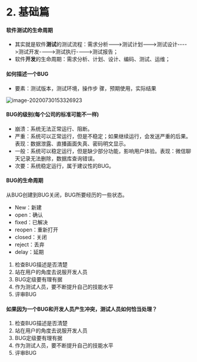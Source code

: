 #  2. 基础篇

#### 软件测试的生命周期

* 其实就是软件**测试**的测试流程：需求分析--->测试计划--->测试设计---->测试开发---->测试执行---->测试报告；
* 软件**开发**的生命周期：需求分析、计划、设计、编码、测试、运维；

#### 如何描述一个BUG

* 要素：测试版本，测试环境，操作步  骤，预期使用，实际结果

![image-20200730153326923](C:\Users\apple\AppData\Roaming\Typora\typora-user-images\image-20200730153326923.png)

#### BUG的级别(每个公司的标准可能不一样)

* 崩溃：系统无法正常运行、阻断。
* 严重：系统可以正常运行，但是不稳定；如果继续运行，会发送严重的后果。表现：数据泄露、直播画面失真、密码明文显示。
* 一般：系统可以稳定运行，但是缺少部分功能，影响用户体验。表现：微信聊天记录无法删除，数据库查询错误。
* 次要：系统稳定运行，属于建议性的BUG。

#### BUG的生命周期

从BUG创建到BUG关闭，BUG所要经历的一些状态。

* New：新建
* open：确认
* fixed：已解决
* reopen：重新打开
* closed：关闭
* reject：丢弃
* delay：延期

1. 检查BUG描述是否清楚
2. 站在用户的角度去说服开发人员
3. BUG定级要有理有据
4. 作为测试人员，要不断提升自己的技能水平
5. 评审BUG

#### 如果因为一个BUG和开发人员产生冲突，测试人员如何恰当处理？

1. 检查BUG描述是否清楚
2. 站在用户的角度去说服开发人员
3. BUG定级要有理有据
4. 作为测试人员，要不断提升自己的技能水平
5. 评审BUG

